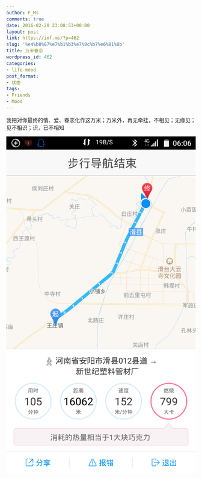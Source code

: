 ```yaml
---
author: F_Ms
comments: true
date: 2016-02-20 23:08:53+00:00
layout: post
link: https://imf.ms/?p=462
slug: '%e4%b8%87%e7%b1%b3%e7%9c%b7%e6%81%8b'
title: 万米眷恋
wordpress_id: 462
categories:
- life-mood
post_format:
- 状态
tags:
- Friends
- Mood
---
```


我把对你最终的情、爱、眷恋化作这万米；万米外，再无牵挂，不相见；无缘见；见不相识；识，已不相知

![Screenshot_2016-02-21-06-06-25](/img/post/wp/2016/02/Screenshot_2016-02-21-06-06-25.png)
